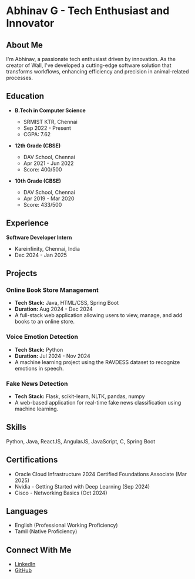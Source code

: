 # Abhinav G - Tech Enthusiast and Innovator

## About Me

I'm Abhinav, a passionate tech enthusiast driven by innovation. As the creator of Wall, I've developed a cutting-edge software solution that transforms workflows, enhancing efficiency and precision in animal-related processes.

## Education

- **B.Tech in Computer Science**
  - SRMIST KTR, Chennai
  - Sep 2022 - Present
  - CGPA: 7.62

- **12th Grade (CBSE)**
  - DAV School, Chennai
  - Apr 2021 - Jun 2022
  - Score: 400/500

- **10th Grade (CBSE)**
  - DAV School, Chennai
  - Apr 2019 - Mar 2020
  - Score: 433/500

## Experience

**Software Developer Intern**
- Kareinfinity, Chennai, India
- Dec 2024 - Jan 2025

## Projects

### Online Book Store Management
- **Tech Stack:** Java, HTML/CSS, Spring Boot
- **Duration:** Aug 2024 - Dec 2024
- A full-stack web application allowing users to view, manage, and add books to an online store.

### Voice Emotion Detection
- **Tech Stack:** Python
- **Duration:** Jul 2024 - Nov 2024
- A machine learning project using the RAVDESS dataset to recognize emotions in speech.

### Fake News Detection
- **Tech Stack:** Flask, scikit-learn, NLTK, pandas, numpy
- A web-based application for real-time fake news classification using machine learning.

## Skills

Python, Java, ReactJS, AngularJS, JavaScript, C, Spring Boot

## Certifications

- Oracle Cloud Infrastructure 2024 Certified Foundations Associate (Mar 2025)
- Nvidia - Getting Started with Deep Learning (Sep 2024)
- Cisco - Networking Basics (Oct 2024)

## Languages

- English (Professional Working Proficiency)
- Tamil (Native Proficiency)

## Connect With Me

- [LinkedIn]()
- [GitHub]()

